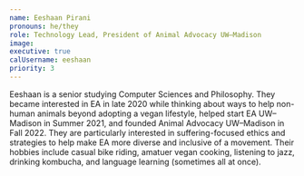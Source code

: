 ```yaml
---
name: Eeshaan Pirani
pronouns: he/they
role: Technology Lead, President of Animal Advocacy UW–Madison
image:
executive: true
calUsername: eeshaan
priority: 3
---
```


Eeshaan is a senior studying Computer Sciences and Philosophy. They became interested in EA in late 2020 while thinking about ways to help non-human animals beyond adopting a vegan lifestyle, helped start EA UW–Madison in Summer 2021, and founded Animal Advocacy UW–Madison in Fall 2022. They are particularly interested in suffering-focused ethics and strategies to help make EA more diverse and inclusive of a movement. Their hobbies include casual bike riding, amatuer vegan cooking, listening to jazz, drinking kombucha, and language learning (sometimes all at once).
